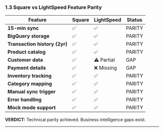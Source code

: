### 1.3 Square vs LightSpeed Feature Parity

| Feature | Square | LightSpeed | Status |
|---------|--------|------------|--------|
| **15-min sync** | ✅ | ✅ | PARITY |
| **BigQuery storage** | ✅ | ✅ | PARITY |
| **Transaction history (2yr)** | ✅ | ✅ | PARITY |
| **Product catalog** | ✅ | ✅ | PARITY |
| **Customer data** | ✅ | ⚠️ Partial | GAP |
| **Payment details** | ✅ | ❌ Missing | GAP |
| **Inventory tracking** | ✅ | ✅ | PARITY |
| **Category mapping** | ✅ | ✅ | PARITY |
| **Manual sync trigger** | ✅ | ✅ | PARITY |
| **Error handling** | ✅ | ✅ | PARITY |
| **Mock mode support** | ✅ | ✅ | PARITY |

**VERDICT:** Technical parity achieved. Business intelligence gaps exist.

---
